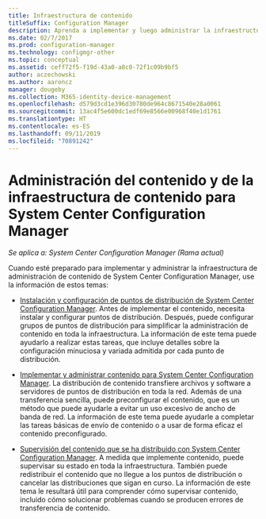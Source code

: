 ```yaml
---
title: Infraestructura de contenido
titleSuffix: Configuration Manager
description: Aprenda a implementar y luego administrar la infraestructura de administración de contenido de System Center Configuration Manager.
ms.date: 02/7/2017
ms.prod: configuration-manager
ms.technology: configmgr-other
ms.topic: conceptual
ms.assetid: ceff72f5-f19d-43a0-a8c0-72f1c09b9bf5
author: aczechowski
ms.author: aaroncz
manager: dougeby
ms.collection: M365-identity-device-management
ms.openlocfilehash: d579d3cd1e396d30780de964c8671540e28a0061
ms.sourcegitcommit: 13ac4f5e600dc1edf69e8566e00968f40e1d1761
ms.translationtype: HT
ms.contentlocale: es-ES
ms.lasthandoff: 09/11/2019
ms.locfileid: "70891242"
---
```

# <a name="manage-content-and-content-infrastructure-for-system-center-configuration-manager"></a>Administración del contenido y de la infraestructura de contenido para System Center Configuration Manager

*Se aplica a: System Center Configuration Manager (Rama actual)*

Cuando esté preparado para implementar y administrar la infraestructura de administración de contenido de System Center Configuration Manager, use la información de estos temas:  

-   [Instalación y configuración de puntos de distribución de System Center Configuration Manager](../../../../core/servers/deploy/configure/install-and-configure-distribution-points.md). Antes de implementar el contenido, necesita instalar y configurar puntos de distribución. Después, puede configurar grupos de puntos de distribución para simplificar la administración de contenido en toda la infraestructura. La información de este tema puede ayudarlo a realizar estas tareas, que incluye detalles sobre la configuración minuciosa y variada admitida por cada punto de distribución.  

-   [Implementar y administrar contenido para System Center Configuration Manager](../../../../core/servers/deploy/configure/deploy-and-manage-content.md). La distribución de contenido transfiere archivos y software a servidores de puntos de distribución en toda la red. Además de una transferencia sencilla, puede preconfigurar el contenido, que es un método que puede ayudarle a evitar un uso excesivo de ancho de banda de red. La información de este tema puede ayudarle a completar las tareas básicas de envío de contenido o a usar de forma eficaz el contenido preconfigurado.  

-   [Supervisión del contenido que se ha distribuido con System Center Configuration Manager](../../../../core/servers/deploy/configure/monitor-content-you-have-distributed.md). A medida que implemente contenido, puede supervisar su estado en toda la infraestructura. También puede redistribuir el contenido que no llegue a los puntos de distribución o cancelar las distribuciones que sigan en curso. La información de este tema le resultará útil para comprender cómo supervisar contenido, incluido cómo solucionar problemas cuando se producen errores de transferencia de contenido.  
